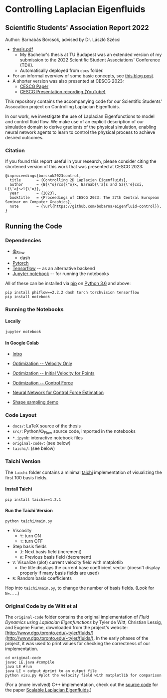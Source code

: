 # Controlling Laplacian Eigenfluids
## Scientific Students' Association Report 2022
Author: Barnabás Börcsök, advised by Dr. László Szécsi

- [thesis.pdf](https://bobarna.github.io/eigenfluid-control/thesis.pdf)
    - My Bachelor's thesis at TU Budapest was an extended version of my submission to the 2022 Scientific Student Associations' Conference (TDK).
    - Automatically deployed from `docs` folder.
- For an informal overview of some basic concepts, see [this blog post](https://barnabasborcsok.com/posts/eigenfluid-control/).
- A shorter version was also presented at CESCG 2023:
    - [CESCG Paper](https://cescg.org/cescg_submission/controlling-2d-laplacian-eigenfluids/) 
    - [CESCG Presentation recording (YouTube)](https://youtu.be/XU15lfanWdE)

This repository contains the accompanying code for our Scientific Students' 
Assocation project on Controlling Laplacian Eigenfluids.

In our work, we investigate the use of Laplacian Eigenfunctions to model and
control fluid flow. We make use of an explicit description of our simulation
domain to derive gradients of the physical simulation, enabling neural network
agents to learn to control the physical process to achieve desired outcomes.

### Citation
If you found this report useful in your research, please consider citing the shortened version of this work that was presented at CESCG 2023:
```
@inproceedings{borcsok2023control,
  title       = {Controlling 2D Laplacian Eigenfluids},
  author      = {B{\"o}rcs{\"o}k, Barnab{\'a}s and Sz{\'e}csi, L{\'a}szl{\'o}},
  year        = {2023},
  booktitle   = {Proceedings of CESCG 2023: The 27th Central European Seminar on Computer Graphics},
  note        = {\url{https://github.com/bobarna/eigenfluid-control}},
}
```

## Running the Code

### Dependencies
- [Φ<sub>Flow</sub>](https://github.com/tum-pbs/PhiFlow)
    - dash
- [Pytorch](https://pytorch.org/)
- [Tensorflow](https://www.tensorflow.org/) -- as an alternative backend
- [Jupyter notebook](https://jupyter.org/install) -- for running the notebooks

All of these can be installed via [pip](https://pypi.org/project/pip/) on
[Python 3.6](https://www.python.org/downloads/) and above:
```
pip install phiflow==2.2.2 dash torch torchvision tensorflow
pip install notebook
```

### Running the Notebooks
#### Locally
```
jupyter notebook
```
#### In Google Colab
- [Intro](https://colab.research.google.com/github/bobarna/eigenfluid-control/blob/main/eigenfluid_intro.ipynb)
- [Optimization -- Velocity Only](https://colab.research.google.com/github/bobarna/eigenfluid-control/blob/main/eigenfluid-optimization-velocity-only.ipynb)
- [Optimization -- Initial Velocity for Points](https://colab.research.google.com/github/bobarna/eigenfluid-control/blob/main/eigenfluid-optimization-points.ipynb)
- [Optimization -- Control Force](https://colab.research.google.com/github/bobarna/eigenfluid-control/blob/main/eigenfluid-force-optimization.ipynb)
- [Neural Network for Control Force Estimation](https://colab.research.google.com/github/bobarna/eigenfluid-control/blob/main/network-training.ipynb)

- [Shape sampling demo](https://colab.research.google.com/github/bobarna/eigenfluid-control/blob/main/shape_samples_demo.ipynb)

### Code Layout
- `docs/`: LaTeX source of the thesis
- `src/`: Python/Φ<sub>Flow</sub> source code, imported in the notebooks
- `*.ipynb`: interactive notebook files
- `original-code/`: (see below)
- `taichi/`: (see below)

### Taichi Version
The `taichi` folder contains a minimal [taichi](https://docs.taichi-lang.org/)
implementation of visualizing the first 100 basis fields.

#### Install Taichi
```
pip install taichi==1.2.1
```

#### Run the Taichi Version
```
python taichi/main.py
```
- Viscosity
    - `Y`: turn ON
    - `T`: turn OFF 
- Step basis fields
    - `J`: Next basis field (increment)
    - `K`: Previous basis field (decrement)
- `V`: Visualize (plot) current velocity field with matplotlib
    - the title displays the current base coefficient vector (doesn't display
        properly if many basis fields are used)
- `R`: Random basis coefficients

Hop into `taichi/main.py`, to change the number of basis fields. 
(Look for `N=...`.)

### Original Code by de Witt et al 
The `original-code` folder contains the original implementation of *Fluid
Dynamics using Laplacian Eigenfunctions* by Tyler de Witt, Christian Lessig, and
Eugene Fiume, downloaded from the project's website:
[http://www.dgp.toronto.edu/~tyler/fluids/](http://www.dgp.toronto.edu/~tyler/fluids/).
In the early phases of the project, it was used to print values for checking the
correctness of our implementation.
```
cd original-code
javac LE.java #compile 
java LE #run 
java LE > output #print to an output file
python visu.py #plot the velocity field with matplotlib for comparison
```

(For a (more involved) C++ implementation, check out the [source
code](https://bitbucket.org/cqd123123/eigenfluidrelease/src/release/) for the
paper [Scalable Laplacian
Eigenfluids](https://w2.mat.ucsb.edu/qiaodong/SIG18-EigenFluid/index.html).)



